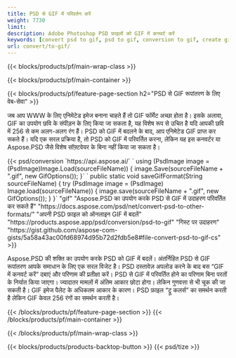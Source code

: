 ```yaml
---
title: PSD से GIF में परिवर्तन करें
weight: 7730
limit: 
description: Adobe Photoshop PSD फ़ाइलों को GIF में कनवर्ट करें
keywords: [convert psd to gif, psd to gif, conversion to gif, create gif from psd, print psd as gif]
url: convert/to-gif/
---
```


{{< blocks/products/pf/main-wrap-class >}}

{{< blocks/products/pf/main-container >}}

{{< blocks/products/pf/feature-page-section h2="PSD से GIF रूपांतरण के लिए वेब-सेवा" >}}
<p>जब आप WWW के लिए एनिमेटेड इमेज बनाना चाहते हैं तो GIF फॉर्मेट अच्छा होता है। इसके अलावा, GIF का उपयोग छवि के संपीड़न के लिए किया जा सकता है, यह विशेष रूप से उचित है यदि आपकी छवि में 256 से कम अलग-अलग रंग हैं। PSD को GIF में बदलने के बाद, आप एनिमेटेड GIF प्राप्त कर सकते हैं। यदि एक सरल प्रक्रिया है, तो PSD को GIF में परिवर्तित करना, लेकिन यह इस कनवर्टर या Aspose.PSD जैसे विशेष सॉफ़्टवेयर के बिना नहीं किया जा सकता है।</p>
{{< psd/conversion `https://api.aspose.ai/` 
`    using (PsdImage image = (PsdImage)Image.Load(sourceFileName))
    {
        image.Save(sourceFileName + ".gif",  new GifOptions());
    }` 
	`    public static void saveGifFormat(String sourceFileName) {
        try (PsdImage image = (PsdImage) Image.load(sourceFileName)) {
            image.save(sourceFileName + ".gif", new GifOptions());
        }
    }` 
"gif" 
"Aspose.PSD का उपयोग करके PSD से GIF में उदाहरण परिवर्तित कर सकते हैं"  "https://docs.aspose.com/psd/net/convert-psd-to-other-formats/" 
"अपनी PSD फ़ाइल को ऑनलाइन GIF में बदलें" "https://products.aspose.app/psd/conversion/psd-to-gif" 
"गिस्ट पर उदाहरण" "https://gist.github.com/aspose-com-gists/5a58a43ac00fd68974d95b72d2fdb5e8#file-convert-psd-to-gif-cs" >}}
<p>Aspose.PSD की शक्ति का उपयोग करके PSD को GIF में बदलें। अंतर्निहित PSD से GIF रूपांतरण आपके समाधान के लिए एक सरल विजेट है। PSD दस्तावेज़ अपलोड करने के बाद बस “GIF में कनवर्ट करें” दबाएं और परिणाम की प्रतीक्षा करें। PSD से GIF में परिवर्तित होने का परिणाम बिना परतों के निर्यात किया जाएगा। ज्यादातर मामलों में अंतिम आकार छोटा होगा। लेकिन गुणवत्ता से भी चूक की जा सकती है। GIF इमेज पैलेट के अधिकतम आकार के कारण। PSD फ़ाइल “ट्रू कलर्स” का समर्थन करती है लेकिन GIF केवल 256 रंगों का समर्थन करती है। </p>
{{< /blocks/products/pf/feature-page-section >}}
{{< /blocks/products/pf/main-container >}}


{{< /blocks/products/pf/main-wrap-class >}}

{{< blocks/products/products-backtop-button >}}
{{< psd/tize >}}
